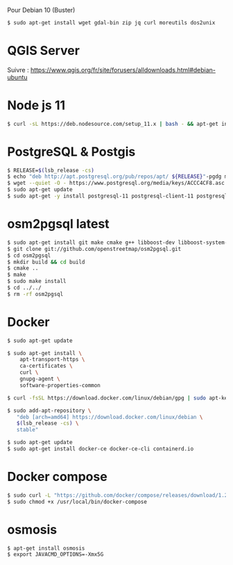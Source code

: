 Pour Debian 10 (Buster)

```sh
$ sudo apt-get install wget gdal-bin zip jq curl moreutils dos2unix
```
# QGIS Server
 Suivre : https://www.qgis.org/fr/site/forusers/alldownloads.html#debian-ubuntu

# Node js 11
```sh
$ curl -sL https://deb.nodesource.com/setup_11.x | bash - && apt-get install -y nodejs
```

# PostgreSQL & Postgis 
```sh
$ RELEASE=$(lsb_release -cs)
$ echo "deb http://apt.postgresql.org/pub/repos/apt/ ${RELEASE}"-pgdg main | sudo tee  /etc/apt/sources.list.d/pgdg.list
$ wget --quiet -O - https://www.postgresql.org/media/keys/ACCC4CF8.asc | sudo apt-key add -
$ sudo apt-get update
$ sudo apt-get -y install postgresql-11 postgresql-client-11 postgresql-11-postgis-3
```

# osm2pgsql latest

```sh
$ sudo apt-get install git make cmake g++ libboost-dev libboost-system-dev libboost-filesystem-dev libexpat1-dev zlib1g-dev libbz2-dev libpq-dev libproj-dev lua5.2 liblua5.2-dev
$ git clone git://github.com/openstreetmap/osm2pgsql.git
$ cd osm2pgsql
$ mkdir build && cd build
$ cmake ..
$ make
$ sudo make install
$ cd ../../
$ rm -rf osm2pgsql
```

# Docker 

```sh
$ sudo apt-get update

$ sudo apt-get install \
    apt-transport-https \
    ca-certificates \
    curl \
    gnupg-agent \
    software-properties-common

$ curl -fsSL https://download.docker.com/linux/debian/gpg | sudo apt-key add -

$ sudo add-apt-repository \
   "deb [arch=amd64] https://download.docker.com/linux/debian \
   $(lsb_release -cs) \
   stable"

$ sudo apt-get update
$ sudo apt-get install docker-ce docker-ce-cli containerd.io
```

# Docker compose

```sh
$ sudo curl -L "https://github.com/docker/compose/releases/download/1.25.5/docker-compose-$(uname -s)-$(uname -m)" -o /usr/local/bin/docker-compose
$ sudo chmod +x /usr/local/bin/docker-compose
```

# osmosis

```sh
$ apt-get install osmosis
$ export JAVACMD_OPTIONS=-Xmx5G
```
